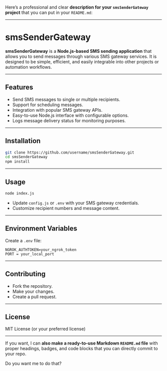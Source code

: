 Here’s a professional and clear **description for your `smsSenderGateway` project** that you can put in your `README.md`:

---

# smsSenderGateway

**smsSenderGateway** is a **Node.js-based SMS sending application** that allows you to send messages through various SMS gateway services. It is designed to be simple, efficient, and easily integrable into other projects or automation workflows.

---

## **Features**

* Send SMS messages to single or multiple recipients.
* Support for scheduling messages.
* Integration with popular SMS gateway APIs.
* Easy-to-use Node.js interface with configurable options.
* Logs message delivery status for monitoring purposes.

---

## **Installation**

```bash
git clone https://github.com/username/smsSenderGateway.git
cd smsSenderGateway
npm install
```

---

## **Usage**

```bash
node index.js
```

* Update `config.js` or `.env` with your SMS gateway credentials.
* Customize recipient numbers and message content.

---

## **Environment Variables**

Create a `.env` file:

```
NGROK_AUTHTOKEN=your_ngrok_token
PORT = your_local_port
```

---

## **Contributing**

* Fork the repository.
* Make your changes.
* Create a pull request.

---

## **License**

MIT License (or your preferred license)

---

If you want, I can **also make a ready-to-use Markdown `README.md` file** with proper headings, badges, and code blocks that you can directly commit to your repo.

Do you want me to do that?
